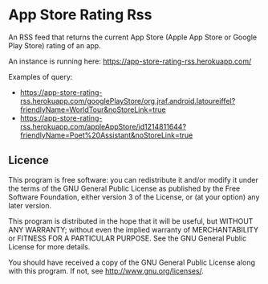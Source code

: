 # App Store Rating Rss

An RSS feed that returns the current App Store (Apple App Store
or Google Play Store) rating of an app.

An instance is running here: https://app-store-rating-rss.herokuapp.com/

Examples of query: 
- https://app-store-rating-rss.herokuapp.com/googlePlayStore/org.jraf.android.latoureiffel?friendlyName=WorldTour&noStoreLink=true
- https://app-store-rating-rss.herokuapp.com/appleAppStore/id1214811644?friendlyName=Poet%20Assistant&noStoreLink=true

## Licence
This program is free software: you can redistribute it and/or modify it under the terms of the GNU General Public License as published by the Free Software Foundation, either version 3 of the License, or (at your option) any later version.

This program is distributed in the hope that it will be useful, but WITHOUT ANY WARRANTY; without even the implied warranty of MERCHANTABILITY or FITNESS FOR A PARTICULAR PURPOSE. See the GNU General Public License for more details.

You should have received a copy of the GNU General Public License along with this program. If not, see http://www.gnu.org/licenses/.
